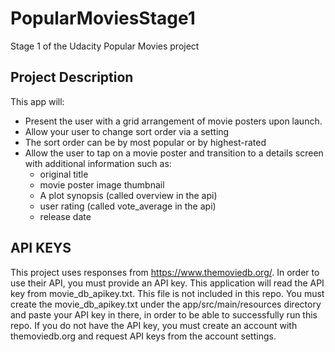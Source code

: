 # PopularMoviesStage1
Stage 1 of the Udacity Popular Movies project

## Project Description
This app will:

* Present the user with a grid arrangement of movie posters upon launch.
* Allow your user to change sort order via a setting
* The sort order can be by most popular or by highest-rated
* Allow the user to tap on a movie poster and transition to a details screen with additional information such as:
  * original title
  * movie poster image thumbnail
  * A plot synopsis (called overview in the api)
  * user rating (called vote_average in the api)
  * release date

## API KEYS

This project uses responses from https://www.themoviedb.org/. In order to use their API, you must provide an API key.
This application will read the API key from movie_db_apikey.txt. This file is not included in this repo.
You must create the movie_db_apikey.txt under the app/src/main/resources directory and paste your API key in there, in order to be able to successfully run this repo.
If you do not have the API key, you must create an account with themoviedb.org and request API keys from the account settings.
